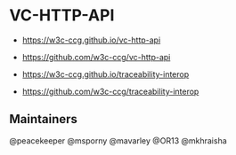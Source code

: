 # VC-HTTP-API

- https://w3c-ccg.github.io/vc-http-api
- https://github.com/w3c-ccg/vc-http-api

- https://w3c-ccg.github.io/traceability-interop
- https://github.com/w3c-ccg/traceability-interop

## Maintainers

@peacekeeper @msporny @mavarley @OR13 @mkhraisha


